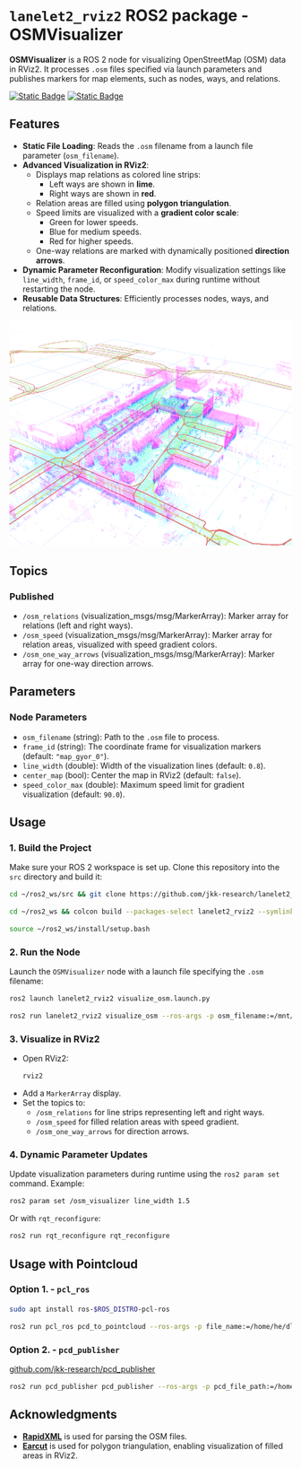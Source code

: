 # `lanelet2_rviz2` ROS2 package - OSMVisualizer

**OSMVisualizer** is a ROS 2 node for visualizing OpenStreetMap (OSM) data in RViz2. It processes `.osm` files specified via launch parameters and publishes markers for map elements, such as nodes, ways, and relations.

[![Static Badge](https://img.shields.io/badge/ROS_2-Humble-34aec5)](https://docs.ros.org/en/humble/)
[![Static Badge](https://img.shields.io/badge/ROS_2-Jazzy-34aec5)](https://docs.ros.org/en/jazzy/)

## Features
- **Static File Loading**: Reads the `.osm` filename from a launch file parameter (`osm_filename`).
- **Advanced Visualization in RViz2**:
  - Displays map relations as colored line strips:
    - Left ways are shown in **lime**.
    - Right ways are shown in **red**.
  - Relation areas are filled using **polygon triangulation**.
  - Speed limits are visualized with a **gradient color scale**:
    - Green for lower speeds.
    - Blue for medium speeds.
    - Red for higher speeds.
  - One-way relations are marked with dynamically positioned **direction arrows**.
- **Dynamic Parameter Reconfiguration**: Modify visualization settings like `line_width`, `frame_id`, or `speed_color_max` during runtime without restarting the node.
- **Reusable Data Structures**: Efficiently processes nodes, ways, and relations.

![img01](etc/lanelet_visu01.png)

## Topics

### Published
- `/osm_relations` (visualization_msgs/msg/MarkerArray):
  Marker array for relations (left and right ways).
- `/osm_speed` (visualization_msgs/msg/MarkerArray):
  Marker array for relation areas, visualized with speed gradient colors.
- `/osm_one_way_arrows` (visualization_msgs/msg/MarkerArray):
  Marker array for one-way direction arrows.

## Parameters

### Node Parameters
- `osm_filename` (string): Path to the `.osm` file to process.
- `frame_id` (string): The coordinate frame for visualization markers (default: `"map_gyor_0"`).
- `line_width` (double): Width of the visualization lines (default: `0.8`).
- `center_map` (bool): Center the map in RViz2 (default: `false`).
- `speed_color_max` (double): Maximum speed limit for gradient visualization (default: `90.0`).

## Usage

### 1. Build the Project
Make sure your ROS 2 workspace is set up. Clone this repository into the `src` directory and build it:

```bash
cd ~/ros2_ws/src && git clone https://github.com/jkk-research/lanelet2_rviz2
```

```bash
cd ~/ros2_ws && colcon build --packages-select lanelet2_rviz2 --symlink-install
```

```bash
source ~/ros2_ws/install/setup.bash
```

### 2. Run the Node
Launch the `OSMVisualizer` node with a launch file specifying the `.osm` filename:

```bash
ros2 launch lanelet2_rviz2 visualize_osm.launch.py
```

```bash
ros2 run lanelet2_rviz2 visualize_osm --ros-args -p osm_filename:=/mnt/c/map/lanelet.osm -p frame_id:=map
```


### 3. Visualize in RViz2
- Open RViz2:
  ```bash
  rviz2
  ```
- Add a `MarkerArray` display.
- Set the topics to:
  - `/osm_relations` for line strips representing left and right ways.
  - `/osm_speed` for filled relation areas with speed gradient.
  - `/osm_one_way_arrows` for direction arrows.

### 4. Dynamic Parameter Updates
Update visualization parameters during runtime using the `ros2 param set` command. Example:

```bash
ros2 param set /osm_visualizer line_width 1.5
```

Or with `rqt_reconfigure`:

```bash
ros2 run rqt_reconfigure rqt_reconfigure
```

## Usage with Pointcloud

### Option 1. - `pcl_ros`

```bash
sudo apt install ros-$ROS_DISTRO-pcl-ros
```

```bash
ros2 run pcl_ros pcd_to_pointcloud --ros-args -p file_name:=/home/he/dlio_map2.pcd -p tf_frame:=map_gyor_0 -p publishing_period_ms:=500 --qos-reliability best_effort
```

### Option 2. - `pcd_publisher`

[github.com/jkk-research/pcd_publisher](https://github.com/jkk-research/pcd_publisher)

```bash
ros2 run pcd_publisher pcd_publisher --ros-args -p pcd_file_path:=/home/dev/autoware_map/gyor_campus/pointcloud_map.pcd -p topic_name:=/points_campus -p frame_id:=map_gyor_0
```

## Acknowledgments
- **[RapidXML](https://rapidxml.sourceforge.net/)** is used for parsing the OSM files.
- **[Earcut](https://github.com/mapbox/earcut.hpp)** is used for polygon triangulation, enabling visualization of filled areas in RViz2.
